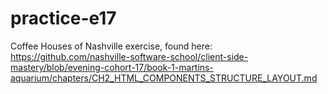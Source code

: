 # practice-e17
Coffee Houses of Nashville exercise, found here: https://github.com/nashville-software-school/client-side-mastery/blob/evening-cohort-17/book-1-martins-aquarium/chapters/CH2_HTML_COMPONENTS_STRUCTURE_LAYOUT.md
